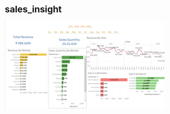 # sales_insight

<img src="https://github.com/shashank1623/sales_insight/blob/master/Screenshot%202022-09-13%20115631.png"/>
